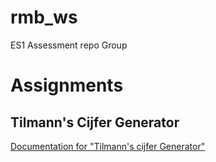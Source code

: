 # rmb_ws
 ES1 Assessment repo Group 

# Assignments
## Tilmann's Cijfer Generator
[Documentation for "Tilmann's cijfer Generator"](./documentation/assign1/)

